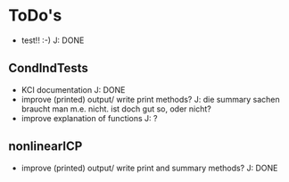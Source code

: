 # ToDo's

* test!! :-) J: DONE

## CondIndTests

* KCI documentation J: DONE
* improve (printed) output/ write print methods? J: die summary sachen braucht man m.e. nicht. ist doch gut so, oder nicht? 
* improve explanation of functions J: ?

## nonlinearICP
* improve (printed) output/ write print and summary methods? J: DONE

